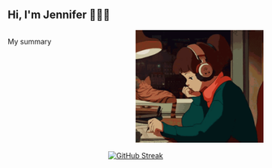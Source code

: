 ## Hi, I'm Jennifer 👩🏻‍💻

<div style="display: flex;">
  <div style="flex: 1;">
    <p>
      My summary
    </p>
  </div>
  <div style="flex: 1;">
    <img src="img/lofi-girl.gif" alt="Lofi Girl" width="300">
  </div>
</div>

<p align="center">
  <a href="https://git.io/streak-stats">
    <img src="https://streak-stats.demolab.com?user=jennisung&theme=submarine-flowers" alt="GitHub Streak">
  </a>
</p>
